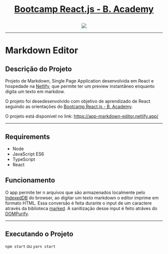 <h1 align="center">
	<a href="https://fdaciuk.notion.site/Bootcamp-React-js-B-Academy-04beed6c0dda4b79a28709b0f4cf6042">
        <p align="center">Bootcamp React.js - B. Academy</p>
    </a>
</h1>

<div align="center" id="badges">
    <img src="https://img.shields.io/badge/STATUS-COMPLETED-green"/>
</div>

---

# Markdown Editor
## Descrição do Projeto
Projeto de Markdown, Single Page Application desenvolvida em React e hospedade na [Netlify](https://www.netlify.com/), que permite ter um preview instantâneo enquanto digita um texto em markdow.

O projeto foi desedesenvolvido com objetivo de aprendizado de React seguindo as orientações do [Bootcamp React.js - B. Academy](https://fdaciuk.notion.site/Bootcamp-React-js-B-Academy-04beed6c0dda4b79a28709b0f4cf6042).

O projeto está disponível no link: https://app-markdown-editor.netlify.app/

---
## Requirements
- Node
- JavaScript ES6
- TypeScript
- React

## Funcionamento
O app permite ter n arquivos que são armazenados localmente pelo [IndexedDB](https://developer.mozilla.org/pt-BR/docs/Web/API/IndexedDB_API) do browser, ao digitar um texto markdown o editor imprime em formato HTML. Essa conversão é feita durante o input de um caractere  através da biblioteca [marked](https://github.com/markedjs/marked). A sanitização desse input é feito atráves do [DOMPurify](https://github.com/cure53/DOMPurify).

---

## Executando o Projeto

`npm start` ou `yarn start`
